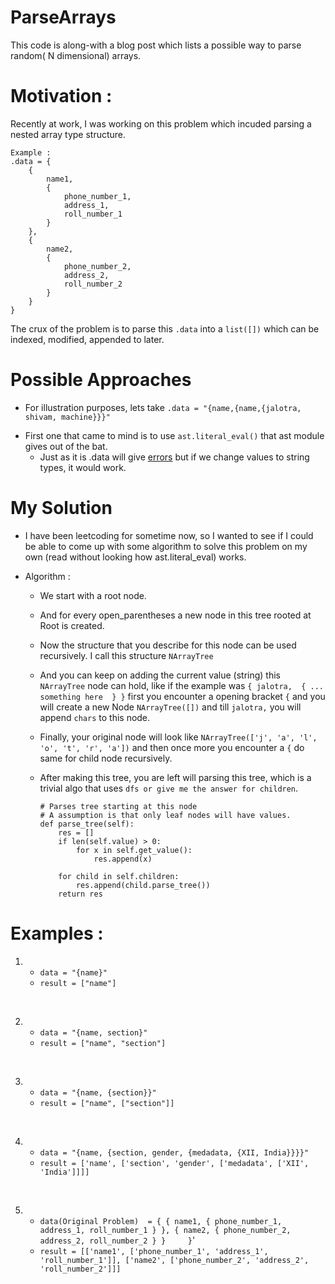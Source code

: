 # ParseArrays
This code is along-with a blog post which lists a possible way to parse random( N dimensional) arrays. 

#  Motivation : 
Recently at work, I was working on this problem which incuded parsing a nested array type structure. 

```
Example : 
.data = {
    {
        name1,
        {
            phone_number_1, 
            address_1,
            roll_number_1
        }
    },
    {
        name2,
        {
            phone_number_2, 
            address_2,
            roll_number_2
        }
    }    
}
```

The crux of the problem is to parse this `.data` into a `list([])` which can be indexed, modified, appended to later.

# Possible Approaches
* For illustration purposes, lets take `.data = "{name,{name,{jalotra, shivam, machine}}}"` 

- First one that came to mind is to use `ast.literal_eval()` that ast module gives out of the bat.
    - Just as it is .data will give [errors](https://stackoverflow.com/questions/10113270/python-string-list-to-list-ast-listeral-eval) but if we change values to string types, it would work. 

# My Solution 
- I have been leetcoding for sometime now, so I wanted to see if I could be able to come up with some algorithm to solve this problem on my own (read without looking how ast.literal_eval) works.

- Algorithm : 
    - We start with a root node.
    - And for every open_parentheses a new node in this tree rooted at Root is created.
    - Now the structure that you describe for this node can be used recursively. I call this structure `NArrayTree` 
    - And you can keep on adding the current value (string) this `NArrayTree` node can hold, like if the example was `{
        jalotra, 
        {
            ... something here 
        }
    }` first you encounter a opening bracket `{` and you will create a new Node `NArrayTree([])` and till `jalotra,` you will append `chars` to this node. 
    - Finally, your original node will look like `NArrayTree(['j', 'a', 'l', 'o', 't', 'r', 'a'])` and then once more you encounter a `{` do same for child node recursively.

    - After making this tree, you are left will parsing this tree, which is a trivial algo that uses `dfs or give me the answer for children`.
        ```
        # Parses tree starting at this node 
        # A assumption is that only leaf nodes will have values.
        def parse_tree(self):       
            res = []
            if len(self.value) > 0:
                for x in self.get_value():
                    res.append(x)

            for child in self.children:
                res.append(child.parse_tree())
            return res
        ```

# Examples : 
1. 
    - `data = "{name}" ` 
    - `result = ["name"]`

<br/>

2. 
    - `data = "{name, section}"`
    -  `result = ["name", "section"]`

<br/>

3. 
   - `data = "{name, {section}}"`
   - `result = ["name", ["section"]]`

<br/>

4. 
    - `data = "{name, {section, gender, {medadata, {XII, India}}}}"`
    - `result = ['name', ['section', 'gender', ['medadata', ['XII', 'India']]]]`

<br/>

5. - `data(Original Problem)  = {
    {
        name1,
        {
            phone_number_1, 
            address_1,
            roll_number_1
        }
    },
    {
        name2,
        {
            phone_number_2, 
            address_2,
            roll_number_2
        }
    }    
}`'
    - `result = [['name1', ['phone_number_1', 'address_1', 'roll_number_1']],
 ['name2', ['phone_number_2', 'address_2', 'roll_number_2']]]
`